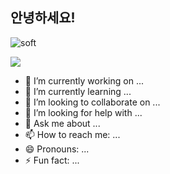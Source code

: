 ## 안녕하세요!

![soft](https://capsule-render.vercel.app/api?type=soft&color=auto&text=풀스택개발자%20꿈꾸는%20윤영찬입니다&fontColor=0000FF&fontSize=40&&fontAlignY=55&animation=blinking)

<img src="https://capsule-render.vercel.app/api?type=wave&color=auto&height=300&section=header&text=Stay%20foolish%20stay%20hungry&fontSize=40&fontAlignY=40" />

- 🔭 I’m currently working on ...
- 🌱 I’m currently learning ...
- 👯 I’m looking to collaborate on ...
- 🤔 I’m looking for help with ...
- 💬 Ask me about ...
- 📫 How to reach me: ...
- 😄 Pronouns: ...
- ⚡ Fun fact: ...
